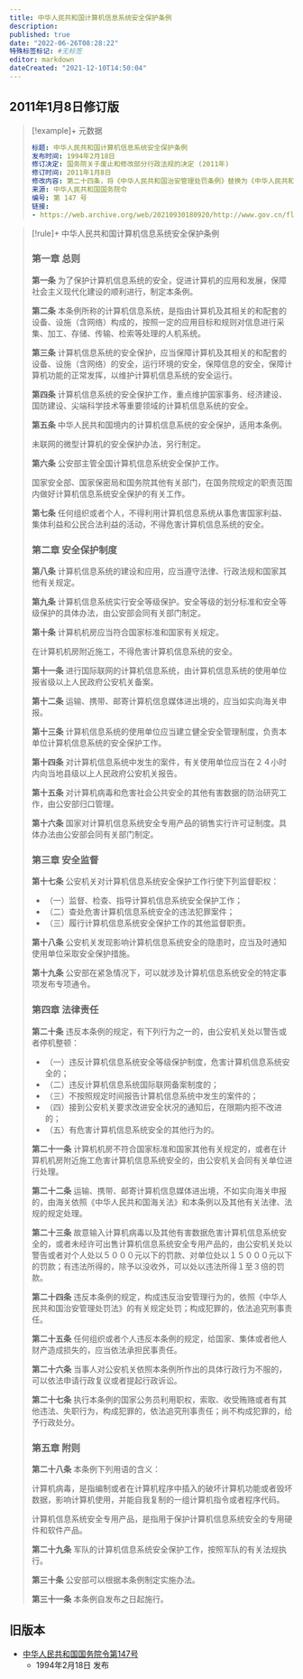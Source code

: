 ```yaml
---
title: 中华人民共和国计算机信息系统安全保护条例
description:
published: true
date: "2022-06-26T08:28:22"
特殊标签标记: #无标签
editor: markdown
dateCreated: "2021-12-10T14:50:04"
---
```


## 2011年1月8日修订版

> [!example]+ 元数据
>
> ```YAML
> 标题: 中华人民共和国计算机信息系统安全保护条例
> 发布时间: 1994年2月18日
> 修订决定: 国务院关于废止和修改部分行政法规的决定 (2011年)
> 修订时间: 2011年1月8日
> 修改内容: 第二十四条，将《中华人民共和国治安管理处罚条例》替换为《中华人民共和国治安管理处罚法》
> 来源: 中华人民共和国国务院令
> 编号: 第 147 号
> 链接:
> - https://web.archive.org/web/20210930180920/http://www.gov.cn/flfg/2005-08/06/content_20928.htm
> ```

> [!rule]+ 中华人民共和国计算机信息系统安全保护条例
>
> ### 第一章 总则
>
> **第一条** 为了保护计算机信息系统的安全，促进计算机的应用和发展，保障社会主义现代化建设的顺利进行，制定本条例。
>
> **第二条** 本条例所称的计算机信息系统，是指由计算机及其相关的和配套的设备、设施（含网络）构成的，按照一定的应用目标和规则对信息进行采集、加工、存储、传输、检索等处理的人机系统。
>
> **第三条** 计算机信息系统的安全保护，应当保障计算机及其相关的和配套的设备、设施（含网络）的安全，运行环境的安全，保障信息的安全，保障计算机功能的正常发挥，以维护计算机信息系统的安全运行。
>
> **第四条** 计算机信息系统的安全保护工作，重点维护国家事务、经济建设、国防建设、尖端科学技术等重要领域的计算机信息系统的安全。
>
> **第五条** 中华人民共和国境内的计算机信息系统的安全保护，适用本条例。
>
> 未联网的微型计算机的安全保护办法，另行制定。
>
> **第六条** 公安部主管全国计算机信息系统安全保护工作。
>
> 国家安全部、国家保密局和国务院其他有关部门，在国务院规定的职责范围内做好计算机信息系统安全保护的有关工作。
>
> **第七条** 任何组织或者个人，不得利用计算机信息系统从事危害国家利益、集体利益和公民合法利益的活动，不得危害计算机信息系统的安全。
>
> ### 第二章 安全保护制度
>
> **第八条** 计算机信息系统的建设和应用，应当遵守法律、行政法规和国家其他有关规定。
>
> **第九条** 计算机信息系统实行安全等级保护。安全等级的划分标准和安全等级保护的具体办法，由公安部会同有关部门制定。
>
> **第十条** 计算机机房应当符合国家标准和国家有关规定。
>
> 在计算机机房附近施工，不得危害计算机信息系统的安全。
>
> **第十一条** 进行国际联网的计算机信息系统，由计算机信息系统的使用单位报省级以上人民政府公安机关备案。
>
> **第十二条** 运输、携带、邮寄计算机信息媒体进出境的，应当如实向海关申报。
>
> **第十三条** 计算机信息系统的使用单位应当建立健全安全管理制度，负责本单位计算机信息系统的安全保护工作。
>
> **第十四条** 对计算机信息系统中发生的案件，有关使用单位应当在２４小时内向当地县级以上人民政府公安机关报告。
>
> **第十五条** 对计算机病毒和危害社会公共安全的其他有害数据的防治研究工作，由公安部归口管理。
>
> **第十六条** 国家对计算机信息系统安全专用产品的销售实行许可证制度。具体办法由公安部会同有关部门制定。
>
> ### 第三章 安全监督
>
> **第十七条** 公安机关对计算机信息系统安全保护工作行使下列监督职权：
>
> + （一）监督、检查、指导计算机信息系统安全保护工作；
> + （二）查处危害计算机信息系统安全的违法犯罪案件；
> + （三）履行计算机信息系统安全保护工作的其他监督职责。
>
> **第十八条** 公安机关发现影响计算机信息系统安全的隐患时，应当及时通知使用单位采取安全保护措施。
>
> **第十九条** 公安部在紧急情况下，可以就涉及计算机信息系统安全的特定事项发布专项通令。
>
> ### 第四章 法律责任
>
> **第二十条** 违反本条例的规定，有下列行为之一的，由公安机关处以警告或者停机整顿：
>
> + （一）违反计算机信息系统安全等级保护制度，危害计算机信息系统安全的；
> + （二）违反计算机信息系统国际联网备案制度的；
> + （三）不按照规定时间报告计算机信息系统中发生的案件的；
> + （四）接到公安机关要求改进安全状况的通知后，在限期内拒不改进的；
> + （五）有危害计算机信息系统安全的其他行为的。
>
> **第二十一条** 计算机机房不符合国家标准和国家其他有关规定的，或者在计算机机房附近施工危害计算机信息系统安全的，由公安机关会同有关单位进行处理。
>
> **第二十二条** 运输、携带、邮寄计算机信息媒体进出境，不如实向海关申报的，由海关依照《中华人民共和国海关法》和本条例以及其他有关法律、法规的规定处理。
>
> **第二十三条** 故意输入计算机病毒以及其他有害数据危害计算机信息系统安全的，或者未经许可出售计算机信息系统安全专用产品的，由公安机关处以警告或者对个人处以５０００元以下的罚款、对单位处以１５０００元以下的罚款；有违法所得的，除予以没收外，可以处以违法所得１至３倍的罚款。
>
> **第二十四条** 违反本条例的规定，构成违反治安管理行为的，依照《中华人民共和国治安管理处罚法》的有关规定处罚；构成犯罪的，依法追究刑事责任。
>
> **第二十五条** 任何组织或者个人违反本条例的规定，给国家、集体或者他人财产造成损失的，应当依法承担民事责任。
>
> **第二十六条** 当事人对公安机关依照本条例所作出的具体行政行为不服的，可以依法申请行政复议或者提起行政诉讼。
>
> **第二十七条** 执行本条例的国家公务员利用职权，索取、收受贿赂或者有其他违法、失职行为，构成犯罪的，依法追究刑事责任；尚不构成犯罪的，给予行政处分。
>
> ### 第五章 附则
>
> **第二十八条** 本条例下列用语的含义：
>
> 计算机病毒，是指编制或者在计算机程序中插入的破坏计算机功能或者毁坏数据，影响计算机使用，并能自我复制的一组计算机指令或者程序代码。
>
> 计算机信息系统安全专用产品，是指用于保护计算机信息系统安全的专用硬件和软件产品。
>
> **第二十九条** 军队的计算机信息系统安全保护工作，按照军队的有关法规执行。
>
> **第三十条** 公安部可以根据本条例制定实施办法。
>
> **第三十一条** 本条例自发布之日起施行。

## 旧版本

+   [中华人民共和国国务院令第147号](https://zh.wikisource.org/wiki/中华人民共和国国务院令第147号)
    +   1994年2月18日 发布

